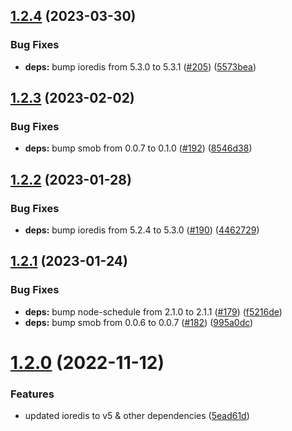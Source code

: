 ## [1.2.4](https://github.com/Tada5hi/redis-extension/compare/v1.2.3...v1.2.4) (2023-03-30)


### Bug Fixes

* **deps:** bump ioredis from 5.3.0 to 5.3.1 ([#205](https://github.com/Tada5hi/redis-extension/issues/205)) ([5573bea](https://github.com/Tada5hi/redis-extension/commit/5573bea6214455ab23e8ed81637aca0d2656fbd6))

## [1.2.3](https://github.com/Tada5hi/redis-extension/compare/v1.2.2...v1.2.3) (2023-02-02)


### Bug Fixes

* **deps:** bump smob from 0.0.7 to 0.1.0 ([#192](https://github.com/Tada5hi/redis-extension/issues/192)) ([8546d38](https://github.com/Tada5hi/redis-extension/commit/8546d381f5328eb84d2288eef8f11e2a4031d814))

## [1.2.2](https://github.com/Tada5hi/redis-extension/compare/v1.2.1...v1.2.2) (2023-01-28)


### Bug Fixes

* **deps:** bump ioredis from 5.2.4 to 5.3.0 ([#190](https://github.com/Tada5hi/redis-extension/issues/190)) ([4462729](https://github.com/Tada5hi/redis-extension/commit/4462729802cea0b351442ced3e85ec05a51f18a4))

## [1.2.1](https://github.com/Tada5hi/redis-extension/compare/v1.2.0...v1.2.1) (2023-01-24)


### Bug Fixes

* **deps:** bump node-schedule from 2.1.0 to 2.1.1 ([#179](https://github.com/Tada5hi/redis-extension/issues/179)) ([f5216de](https://github.com/Tada5hi/redis-extension/commit/f5216de987739961e05b3718bbd9589c169d711d))
* **deps:** bump smob from 0.0.6 to 0.0.7 ([#182](https://github.com/Tada5hi/redis-extension/issues/182)) ([995a0dc](https://github.com/Tada5hi/redis-extension/commit/995a0dccd0b0b1dab60d1482169b897da199fd00))

# [1.2.0](https://github.com/Tada5hi/redis-extension/compare/v1.1.1...v1.2.0) (2022-11-12)


### Features

* updated ioredis to v5 & other dependencies ([5ead61d](https://github.com/Tada5hi/redis-extension/commit/5ead61d6b4943a6edf42d7e308ef5f0e126315f9))
